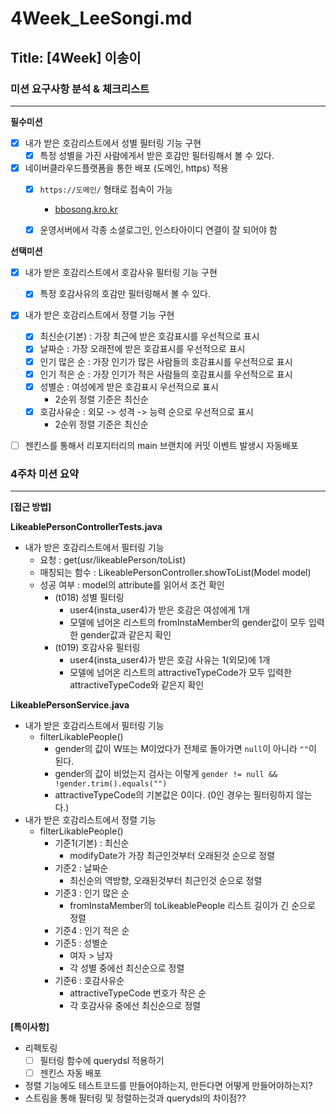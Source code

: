 # 4Week_LeeSongi.md

## Title: [4Week] 이송이

### 미션 요구사항 분석 & 체크리스트

---
**필수미션**
- [x] 내가 받은 호감리스트에서 성별 필터링 기능 구현
  - [x] 특정 성별을 가진 사람에게서 받은 호감만 필터링해서 볼 수 있다.
- [x] 네이버클라우드플랫폼을 통한 배포 (도메인, https) 적용
  - [x] `https://도메인/` 형태로 접속이 가능
    - [bbosong.kro.kr](https://www.bbosong.kro.kr)
  - [x] 운영서버에서 각종 소셜로그인, 인스타아이디 연결이 잘 되어야 함


**선택미션**
- [x] 내가 받은 호감리스트에서 호감사유 필터링 기능 구현
  - [x] 특정 호감사유의 호감만 필터링해서 볼 수 있다.
- [x] 내가 받은 호감리스트에서 정렬 기능 구현
  - [x] 최신순(기본) : 가장 최근에 받은 호감표시를 우선적으로 표시
  - [x] 날짜순 : 가장 오래전에 받은 호감표시를 우선적으로 표시
  - [x] 인기 많은 순 : 가장 인기가 많은 사람들의 호감표시를 우선적으로 표시
  - [x] 인기 적은 순 : 가장 인기가 적은 사람들의 호감표시를 우선적으로 표시
  - [x] 성별순 : 여성에게 받은 호감표시 우선적으로 표시
    - 2순위 정렬 기준은 최신순
  - [x] 호감사유순 : 외모 -> 성격 -> 능력 순으로 우선적으로 표시
    - 2순위 정렬 기준은 최신순
- [ ] 젠킨스를 통해서 리포지터리의 main 브랜치에 커밋 이벤트 발생시 자동배포


### 4주차 미션 요약

---

**[접근 방법]**

**LikeablePersonControllerTests.java**
- 내가 받은 호감리스트에서 필터링 기능
  - 요청 : get(usr/likeablePerson/toList)
  - 매칭되는 함수 : LikeablePersonController.showToList(Model model)
  - 성공 여부 : model의 attribute를 읽어서 조건 확인
    - (t018) 성별 필터링
      - user4(insta_user4)가 받은 호감은 여성에게 1개
      - 모델에 넘어온 리스트의 fromInstaMember의 gender값이 모두 입력한 gender값과 같은지 확인
    - (t019) 호감사유 필터링
      - user4(insta_user4)가 받은 호감 사유는 1(외모)에 1개
      - 모델에 넘어온 리스트의 attractiveTypeCode가 모두 입력한 attractiveTypeCode와 같은지 확인

**LikeablePersonService.java**
- 내가 받은 호감리스트에서 필터링 기능
  - filterLikablePeople()
    - gender의 값이 W또는 M이었다가 전체로 돌아가면 `null`이 아니라 `""`이 된다.
    - gender의 값이 비었는지 검사는 이렇게 `gender != null && !gender.trim().equals("")`
    - attractiveTypeCode의 기본값은 0이다. (0인 경우는 필터링하지 않는다.)
- 내가 받은 호감리스트에서 정렬 기능
  - filterLikablePeople()
    - 기준1(기본) : 최신순
      - modifyDate가 가장 최근인것부터 오래된것 순으로 정렬
    - 기준2 : 날짜순
      - 최신순의 역방향, 오래된것부터 최근인것 순으로 정렬
    - 기준3 : 인기 많은 순 
      - fromInstaMember의 toLikeablePeople 리스트 길이가 긴 순으로 정렬
    - 기준4 : 인기 적은 순
    - 기준5 : 성별순
      - 여자 > 남자
      - 각 성별 중에선 최신순으로 정렬
    - 기준6 : 호감사유순
      - attractiveTypeCode 번호가 작은 순
      - 각 호감사유 중에선 최신순으로 정렬
    
**[특이사항]**
- 리펙토링
  - [ ] 필터링 함수에 querydsl 적용하기
  - [ ] 젠킨스 자동 배포

- 정렬 기능에도 테스트코드를 만들어야하는지, 만든다면 어떻게 만들어야하는지?
- 스트림을 통해 필터링 및 정렬하는것과 querydsl의 차이점??